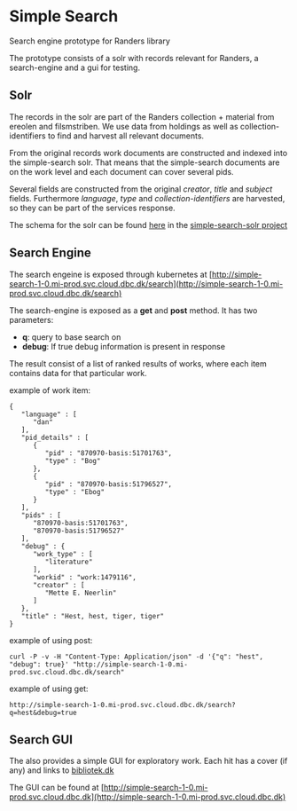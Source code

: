 # Simple Search

Search engine prototype for Randers library

The prototype consists of a solr with records relevant for Randers, a search-engine and a gui for testing.

## Solr

The records in the solr are part of the Randers collection + material from ereolen and filsmstriben.
We use data from holdings as well as collection-identifiers to find and harvest all relevant documents.

From the original records work documents are constructed and indexed into the simple-search solr.
That means that the simple-search documents are on the work level and each document can cover several pids.

Several fields are constructed from the original *creator*, *title*
and *subject* fields. Furthermore *language*, *type* and
*collection-identifiers* are harvested, so they can be part of the
services response.

The schema for the solr can be found [here](https://gitlab.dbc.dk/ai/simple-search-solr/-/blob/master/conf/conf/managed-schema)
in the [simple-search-solr project](https://gitlab.dbc.dk/ai/simple-search-solr)


## Search Engine

The search engeine is exposed through kubernetes at [http://simple-search-1-0.mi-prod.svc.cloud.dbc.dk/search](http://simple-search-1-0.mi-prod.svc.cloud.dbc.dk/search)

The search-engine is exposed as a **get** and **post** method. It has two parameters:
* **q**: query to base search on
* **debug**: If true debug information is present in response 

The result consist of a list of ranked results of works, where each item contains data for that particular work.

example of work item:

    {
       "language" : [
          "dan"
       ],
       "pid_details" : [
          {
             "pid" : "870970-basis:51701763",
             "type" : "Bog"
          },
          {
             "pid" : "870970-basis:51796527",
             "type" : "Ebog"
          }
       ],
       "pids" : [
          "870970-basis:51701763",
          "870970-basis:51796527"
       ],
       "debug" : {
          "work_type" : [
             "literature"
          ],
          "workid" : "work:1479116",
          "creator" : [
             "Mette E. Neerlin"
          ]
       },
       "title" : "Hest, hest, tiger, tiger"
    }

example of using post:

    curl -P -v -H "Content-Type: Application/json" -d '{"q": "hest", "debug": true}' "http://simple-search-1-0.mi-prod.svc.cloud.dbc.dk/search"

example of using get:

    http://simple-search-1-0.mi-prod.svc.cloud.dbc.dk/search?q=hest&debug=true

## Search GUI

The also provides a simple GUI for exploratory work. Each hit has a cover (if any) and links to [bibliotek.dk](https://bibliotek.dk/)

The GUI can be found at [http://simple-search-1-0.mi-prod.svc.cloud.dbc.dk](http://simple-search-1-0.mi-prod.svc.cloud.dbc.dk)